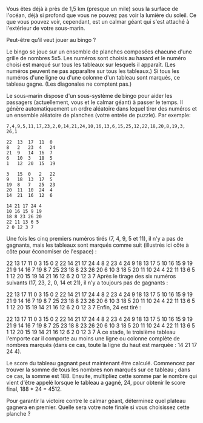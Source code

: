 Vous êtes déjà à près de 1,5 km (presque un mile) sous la surface de l'océan, déjà si profond que vous ne pouvez pas voir la lumière du soleil. Ce que vous pouvez voir, cependant, est un calmar géant qui s'est attaché à l'extérieur de votre sous-marin.

Peut-être qu'il veut jouer au bingo ?

Le bingo se joue sur un ensemble de planches composées chacune d'une grille de nombres 5x5. Les numéros sont choisis au hasard et le numéro choisi est marqué sur tous les tableaux sur lesquels il apparaît. (Les numéros peuvent ne pas apparaître sur tous les tableaux.) Si tous les numéros d'une ligne ou d'une colonne d'un tableau sont marqués, ce tableau gagne. (Les diagonales ne comptent pas.)

Le sous-marin dispose d'un sous-système de bingo pour aider les passagers (actuellement, vous et le calmar géant) à passer le temps. Il génère automatiquement un ordre aléatoire dans lequel tirer des numéros et un ensemble aléatoire de planches (votre entrée de puzzle). Par exemple:

    7,4,9,5,11,17,23,2,0,14,21,24,10,16,13,6,15,25,12,22,18,20,8,19,3, 26,1

    22  13  17  11  0
    8   2   23  4   24
    21  9   14  16  7
    6   10  3   18  5
    1   12  20  15  19

    3   15  0   2   22
    9   18  13  17  5
    19  8   7   25  23
    20  11  10  24  4
    14  21  16  12  6

    14 21 17 24 4
    10 16 15 9 19
    18 8 23 26 20
    22 11 13 6 5
    2 0 12 3 7
Une fois les cinq premiers numéros tirés (7, 4, 9, 5 et 11), il n'y a pas de gagnants, mais les tableaux sont marqués comme suit (illustrés ici côte à côte pour économiser de l'espace) :

22 13 17 11 0 3 15 0 2 22 14 21 17 24 4
 8 2 23 4 24 9 18 13 17 5 10 16 15 9 19
21 9 14 16 7 19 8 7 25 23 18 8 23 26 20
 6 10 3 18 5 20 11 10 24 4 22 11 13 6 5
 1 12 20 15 19 14 21 16 12 6 2 0 12 3 7
Après le tirage des six numéros suivants (17, 23, 2, 0, 14 et 21), il n'y a toujours pas de gagnants :

22 13 17 11 0 3 15 0 2 22 14 21 17 24 4
 8 2 23 4 24 9 18 13 17 5 10 16 15 9 19
21 9 14 16 7 19 8 7 25 23 18 8 23 26 20
 6 10 3 18 5 20 11 10 24 4 22 11 13 6 5
 1 12 20 15 19 14 21 16 12 6 2 0 12 3 7
Enfin, 24 est tiré :

22 13 17 11 0 3 15 0 2 22 14 21 17 24 4
 8 2 23 4 24 9 18 13 17 5 10 16 15 9 19
21 9 14 16 7 19 8 7 25 23 18 8 23 26 20
 6 10 3 18 5 20 11 10 24 4 22 11 13 6 5
 1 12 20 15 19 14 21 16 12 6 2 0 12 3 7
À ce stade, le troisième tableau l'emporte car il comporte au moins une ligne ou colonne complète de nombres marqués (dans ce cas, toute la ligne du haut est marquée : 14 21 17 24 4).

Le score du tableau gagnant peut maintenant être calculé. Commencez par trouver la somme de tous les nombres non marqués sur ce tableau ; dans ce cas, la somme est 188. Ensuite, multipliez cette somme par le nombre qui vient d'être appelé lorsque le tableau a gagné, 24, pour obtenir le score final, 188 * 24 = 4512.

Pour garantir la victoire contre le calmar géant, déterminez quel plateau gagnera en premier. Quelle sera votre note finale si vous choisissez cette planche ?